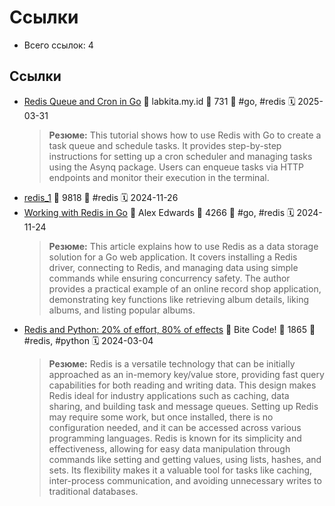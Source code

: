 # Ссылки

- Всего ссылок: 4

## Ссылки

- [Redis Queue and Cron in Go](https://fajar.labkita.my.id/posts/redis-queue-and-cron-in-go) 👤 labkita.my.id 💬 731 🔖 #go, #redis 🗓️ 2025-03-31
    > **Резюме:** This tutorial shows how to use Redis with Go to create a task queue and schedule tasks. It provides step-by-step instructions for setting up a cron scheduler and managing tasks using the Asynq package. Users can enqueue tasks via HTTP endpoints and monitor their execution in the terminal.
- [redis_1](http://openmymind.net/redis.pdf) 💬 9818 🔖 #redis 🗓️ 2024-11-26
- [Working with Redis in Go](https://www.alexedwards.net/blog/working-with-redis) 👤 Alex Edwards 💬 4266 🔖 #go, #redis 🗓️ 2024-11-24
    > **Резюме:** This article explains how to use Redis as a data storage solution for a Go web application. It covers installing a Redis driver, connecting to Redis, and managing data using simple commands while ensuring concurrency safety. The author provides a practical example of an online record shop application, demonstrating key functions like retrieving album details, liking albums, and listing popular albums.
- [Redis and Python: 20% of effort, 80% of effects](https://www.bitecode.dev/p/redis-and-python-20-of-effort-80) 👤 Bite Code! 💬 1865 🔖 #redis, #python 🗓️ 2024-03-04
    > **Резюме:** Redis is a versatile technology that can be initially approached as an in-memory key/value store, providing fast query capabilities for both reading and writing data. This design makes Redis ideal for industry applications such as caching, data sharing, and building task and message queues. Setting up Redis may require some work, but once installed, there is no configuration needed, and it can be accessed across various programming languages. Redis is known for its simplicity and effectiveness, allowing for easy data manipulation through commands like setting and getting values, using lists, hashes, and sets. Its flexibility makes it a valuable tool for tasks like caching, inter-process communication, and avoiding unnecessary writes to traditional databases.
